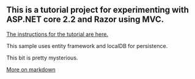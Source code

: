 ﻿This is a tutorial project for experimenting with ASP.NET core 2.2 and Razor using MVC.
---

[The instructions for the tutorial are here.](
https://docs.microsoft.com/en-us/aspnet/core/tutorials/razor-pages/?view=aspnetcore-2.2])

This sample uses entity framework and localDB for persistence.

This bit is pretty mysterious.

[More on markdown](https://www.markdownguide.org/basic-syntax/)